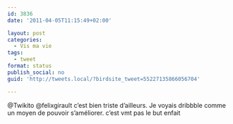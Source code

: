 ```yaml
---
id: 3836
date: '2011-04-05T11:15:49+02:00'

layout: post
categories:
  - Vis ma vie
tags:
  - tweet
format: status
publish_social: no
guid: 'http://tweets.local/?birdsite_tweet=55227135866056704'

---
```


@Twikito @felixgirault c’est bien triste d’ailleurs. Je voyais dribbble comme un moyen de pouvoir s’améliorer. c’est vmt pas le but enfait